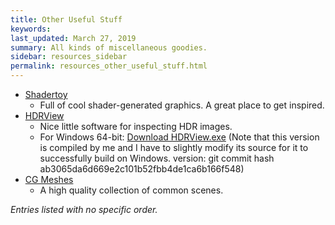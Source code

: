 ```yaml
---
title: Other Useful Stuff
keywords: 
last_updated: March 27, 2019
summary: All kinds of miscellaneous goodies.
sidebar: resources_sidebar
permalink: resources_other_useful_stuff.html
---
```


* [Shadertoy](https://www.shadertoy.com/)
  * Full of cool shader-generated graphics. A great place to get inspired.
* [HDRView](https://bitbucket.org/wkjarosz/hdrview)
  * Nice little software for inspecting HDR images.
  * For Windows 64-bit: [Download HDRView.exe](https://drive.google.com/uc?export=download&id=1W9yIROj73O7G0tr6mKvYZQTo19pXhOkt) (Note that this version is compiled by me and I have to slightly modify its source for it to successfully build on Windows. version: git commit hash ab3065da6d669e2c101b52fbb4de1ca6b166f548)
* [CG Meshes](https://casual-effects.com/data/)
  * A high quality collection of common scenes.

*Entries listed with no specific order.*
